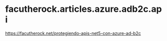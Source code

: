 # facutherock.articles.azure.adb2c.api
https://facutherock.net/protegiendo-apis-net5-con-azure-ad-b2c
